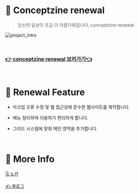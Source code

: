 # 📙 Conceptzine renewal
> 당신의 일상이 조금 더 아름다워집니다, conceptzine renewal

![project_intro](https://user-images.githubusercontent.com/81145387/132236419-95f3fd6f-a493-4622-a755-0c104ef5952f.gif)


<br/>

### [👉 conceptzine renewal 보러가기👈](https://jong-ah.github.io/Conceptzine-renewal/)

<br/>

# 🌟 Renewal Feature
- 마크업 오류 수정 및 웹 접근성에 준수한 웹사이트를 제작합니다. 
  
- 메뉴 정리하여 이용하기 편리하게 합니다. 
  
- 그리드 시스템에 맞춰 메인 영역을 추가합니다.  

<br/>

# 🌟 More Info

[🗒 노션](https://crawling-toque-0d8.notion.site/2-conceptzine-renewal-40e7f88e838c4a29a10b6477cfca2342)

[✍️ 블로그](https://medium.com/jongah-tech-blog/%EA%B3%84%EC%82%B0%EA%B8%B0-%EB%94%94%EC%9E%90%EC%9D%B8-b3dfdebd1099)
